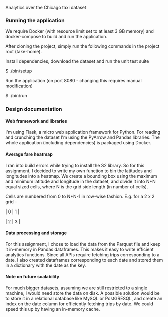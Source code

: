 Analytics over the Chicago taxi dataset

### Running the application

We require Docker (with resource limit set to at least 3 GB memory) and docker-compose to build and run the application.

After cloning the project, simply run the following commands in the project root (take-home).

Install dependencies, download the dataset and run the unit test suite

$ ./bin/setup

Run the application (on port 8080 - changing this requires manual modification)

$ ./bin/run

### Design documentation

#### Web framework and libraries

I'm using Flask, a micro web application framework for Python. For reading and crunching the dataset I'm using the PyArrow and Pandas libraries. The whole application (including dependencies) is packaged using Docker.

#### Average fare heatmap

I ran into build errors while trying to install the S2 library. So for this assignment, I decided to write my own function to bin the latitudes and longitudes into a heatmap. We create a bounding box using the maximum and minimum latitude and longitude in the dataset, and divide it into N*N equal sized cells, where N is the grid side length (in number of cells).

Cells are numbered from 0 to N*N-1 in row-wise fashion. E.g. for a 2 x 2 grid - 

| 0 | 1 |

| 2 | 3 |

#### Data processing and storage

For this assignment, I chose to load the data from the Parquet file and keep it in-memory in Pandas dataframes. This makes it easy to write efficient analytics functions. Since all APIs require fetching trips corresponding to a date, I also created dataframes corresponding to each date and stored them in a dictionary with the date as the key.

#### Note on future scalability

For much bigger datasets, assuming we are still restricted to a single machine, I would need store the data on disk. A possible solution would be to store it in a relational database like MySQL or PostGRESQL, and create an index on the date column for efficiently fetching trips by date. We could speed this up by having an in-memory cache.
